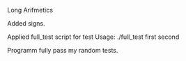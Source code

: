 Long Arifmetics


Added signs.

Applied full_test script for test
Usage: ./full_test first second

Programm fully pass my random tests.


